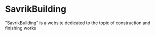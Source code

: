 # SavrikBuilding
"SavrikBuilding" is a website dedicated to the topic of construction and finishing works
